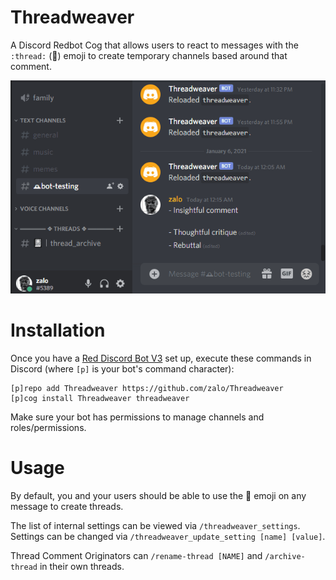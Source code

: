 # Threadweaver
A Discord Redbot Cog that allows users to react to messages with the `:thread:` (🧵) emoji to create temporary channels based around that comment.

![Threadweaver Demo](Threadweaver.gif)

# Installation
Once you have a [Red Discord Bot V3](https://github.com/Cog-Creators/Red-DiscordBot) set up, execute these commands in Discord (where `[p]` is your bot's command character):
```
[p]repo add Threadweaver https://github.com/zalo/Threadweaver
[p]cog install Threadweaver threadweaver
```

Make sure your bot has permissions to manage channels and roles/permissions.

# Usage

By default, you and your users should be able to use the 🧵 emoji on any message to create threads.

The list of internal settings can be viewed via `/threadweaver_settings`.
Settings can be changed via `/threadweaver_update_setting [name] [value]`.

Thread Comment Originators can `/rename-thread [NAME]` and `/archive-thread` in their own threads.
